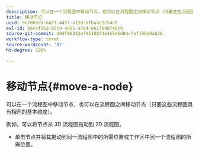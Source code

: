 ```yaml
---
description: 可以在一个流程图中移动节点，也可以在流程图之间移动节点（只要这些流程图具有相同的基本维度）。
title: 移动节点
uuid: 9ce0b5dd-6421-4451-a12d-5fbaac2c54c0
exl-id: b6c4f363-b5c9-4495-a7d4-eb17b40748c9
source-git-commit: d9df90242ef96188f4e4b5e6d04cfef196b0a628
workflow-type: tm+mt
source-wordcount: '87'
ht-degree: 100%

---
```


# 移动节点{#move-a-node}

可以在一个流程图中移动节点，也可以在流程图之间移动节点（只要这些流程图具有相同的基本维度）。

例如，可以将节点从 3D 流程图拖动到 2D 流程图。

* 单击节点并将其拖动到同一流程图中的所需位置或工作区中另一个流程图的所需位置。

